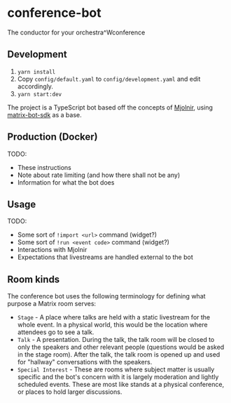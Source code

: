 # conference-bot
The conductor for your orchestra^Wconference

## Development

1. `yarn install`
2. Copy `config/default.yaml` to `config/development.yaml` and edit accordingly.
3. `yarn start:dev`

The project is a TypeScript bot based off the concepts of [Mjolnir](https://github.com/matrix-org/mjolnir),
using [matrix-bot-sdk](https://github.com/turt2live/matrix-bot-sdk) as a base.

## Production (Docker)

TODO:
* These instructions
* Note about rate limiting (and how there shall not be any)
* Information for what the bot does

## Usage

TODO:
* Some sort of `!import <url>` command (widget?)
* Some sort of `!run <event code>` command (widget?)
* Interactions with Mjolnir
* Expectations that livestreams are handled external to the bot

## Room kinds

The conference bot uses the following terminology for defining what purpose a Matrix room serves:

* `Stage` - A place where talks are held with a static livestream for the whole event. In a physical
  world, this would be the location where attendees go to see a talk.
* `Talk` - A presentation. During the talk, the talk room will be closed to only the speakers and other
  relevant people (questions would be asked in the stage room). After the talk, the talk room is opened
  up and used for "hallway" conversations with the speakers.
* `Special Interest` - These are rooms where subject matter is usually specific and the bot's concern
  with it is largely moderation and lightly scheduled events. These are most like stands at a physical
  conference, or places to hold larger discussions.
